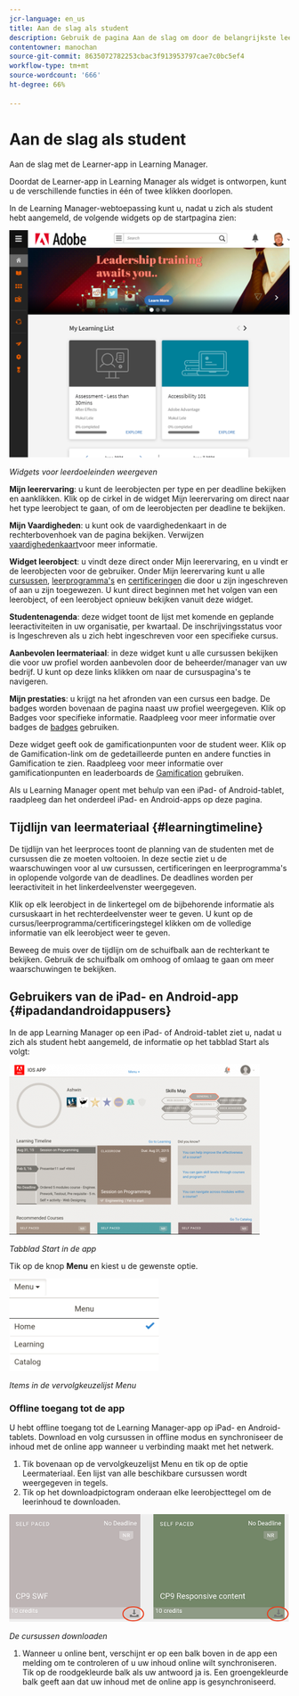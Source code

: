 ```yaml
---
jcr-language: en_us
title: Aan de slag als student
description: Gebruik de pagina Aan de slag om door de belangrijkste leerpaden van Adobe Learning Manager te navigeren.
contentowner: manochan
source-git-commit: 8635072782253cbac3f913953797cae7c0bc5ef4
workflow-type: tm+mt
source-wordcount: '666'
ht-degree: 66%

---
```




# Aan de slag als student

Aan de slag met de Learner-app in Learning Manager.

Doordat de Learner-app in Learning Manager als widget is ontworpen, kunt u de verschillende functies in één of twee klikken doorlopen.

In de Learning Manager-webtoepassing kunt u, nadat u zich als student hebt aangemeld, de volgende widgets op de startpagina zien:

![](assets/l-1.png)

*Widgets voor leerdoeleinden weergeven*

**Mijn leerervaring**: u kunt de leerobjecten per type en per deadline bekijken en aanklikken. Klik op de cirkel in de widget Mijn leerervaring om direct naar het type leerobject te gaan, of om de leerobjecten per deadline te bekijken.

**Mijn Vaardigheden**: u kunt ook de vaardighedenkaart in de rechterbovenhoek van de pagina bekijken. Verwijzen  [vaardighedenkaart](skills-levels.md)voor meer informatie.

**Widget leerobject**: u vindt deze direct onder Mijn leerervaring, en u vindt er de leerobjecten voor de gebruiker. Onder Mijn leerervaring kunt u alle  [cursussen](courses.md),  [leerprogramma&#39;s](learning-programs.md) en  [certificeringen](certifications.md) die door u zijn ingeschreven of aan u zijn toegewezen. U kunt direct beginnen met het volgen van een leerobject, of een leerobject opnieuw bekijken vanuit deze widget.

**Studentenagenda**: deze widget toont de lijst met komende en geplande leeractiviteiten in uw organisatie, per kwartaal. De inschrijvingsstatus voor is Ingeschreven als u zich hebt ingeschreven voor een specifieke cursus.

**Aanbevolen leermateriaal**: in deze widget kunt u alle cursussen bekijken die voor uw profiel worden aanbevolen door de beheerder/manager van uw bedrijf. U kunt op deze links klikken om naar de cursuspagina&#39;s te navigeren.

**Mijn prestaties**: u krijgt na het afronden van een cursus een badge. De badges worden bovenaan de pagina naast uw profiel weergegeven. Klik op Badges voor specifieke informatie. Raadpleeg voor meer informatie over badges de  [badges](badges.md) gebruiken.

Deze widget geeft ook de gamificationpunten voor de student weer. Klik op de Gamification-link om de gedetailleerde punten en andere functies in Gamification te zien. Raadpleeg voor meer informatie over gamificationpunten en leaderboards de  [Gamification](gamification.md) gebruiken.

Als u Learning Manager opent met behulp van een iPad- of Android-tablet, raadpleeg dan het onderdeel iPad- en Android-apps op deze pagina.

## Tijdlijn van leermateriaal {#learningtimeline}

De tijdlijn van het leerproces toont de planning van de studenten met de cursussen die ze moeten voltooien. In deze sectie ziet u de waarschuwingen voor al uw cursussen, certificeringen en leerprogramma&#39;s in oplopende volgorde van de deadlines. De deadlines worden per leeractiviteit in het linkerdeelvenster weergegeven.

Klik op elk leerobject in de linkertegel om de bijbehorende informatie als cursuskaart in het rechterdeelvenster weer te geven. U kunt op de cursus/leerprogramma/certificeringstegel klikken om de volledige informatie van elk leerobject weer te geven.

Beweeg de muis over de tijdlijn om de schuifbalk aan de rechterkant te bekijken. Gebruik de schuifbalk om omhoog of omlaag te gaan om meer waarschuwingen te bekijken.

## Gebruikers van de iPad- en Android-app {#ipadandandroidappusers}

In de app Learning Manager op een iPad- of Android-tablet ziet u, nadat u zich als student hebt aangemeld, de informatie op het tabblad Start als volgt:

![](assets/screenshot-2015-08-07-12-24-40-e1439211134842.png)

*Tabblad Start in de app*

Tik op de knop **Menu** en kiest u de gewenste optie.

![](assets/menu-ipad.png)

*Items in de vervolgkeuzelijst Menu*

### Offline toegang tot de app

U hebt offline toegang tot de Learning Manager-app op iPad- en Android-tablets. Download en volg cursussen in offline modus en synchroniseer de inhoud met de online app wanneer u verbinding maakt met het netwerk.

1. Tik bovenaan op de vervolgkeuzelijst Menu en tik op de optie Leermateriaal. Een lijst van alle beschikbare cursussen wordt weergegeven in tegels.
1. Tik op het downloadpictogram onderaan elke leerobjecttegel om de leerinhoud te downloaden.

![](assets/download-ipad.png)

*De cursussen downloaden*

1. Wanneer u online bent, verschijnt er op een balk boven in de app een melding om te controleren of u uw inhoud online wilt synchroniseren. Tik op de roodgekleurde balk als uw antwoord ja is. Een groengekleurde balk geeft aan dat uw inhoud met de online app is gesynchroniseerd.

<!--### Track device storage

You can monitor your device storage periodically.

Tap the profile icon at the upper-right corner of the app and tap **Device Storage** menu option.

![](assets/device-storage-option-ipad.png)

An app storage information dialog appears as shown below.

![](assets/device-storage-detailed-e1439211162955.png)

Using the app storage information, you can check the total space of device, app and the downloaded courses. This information enables you to download courses accordingly. To delete the downloaded courses in the device, tap X icon adjacent to each course name.-->
